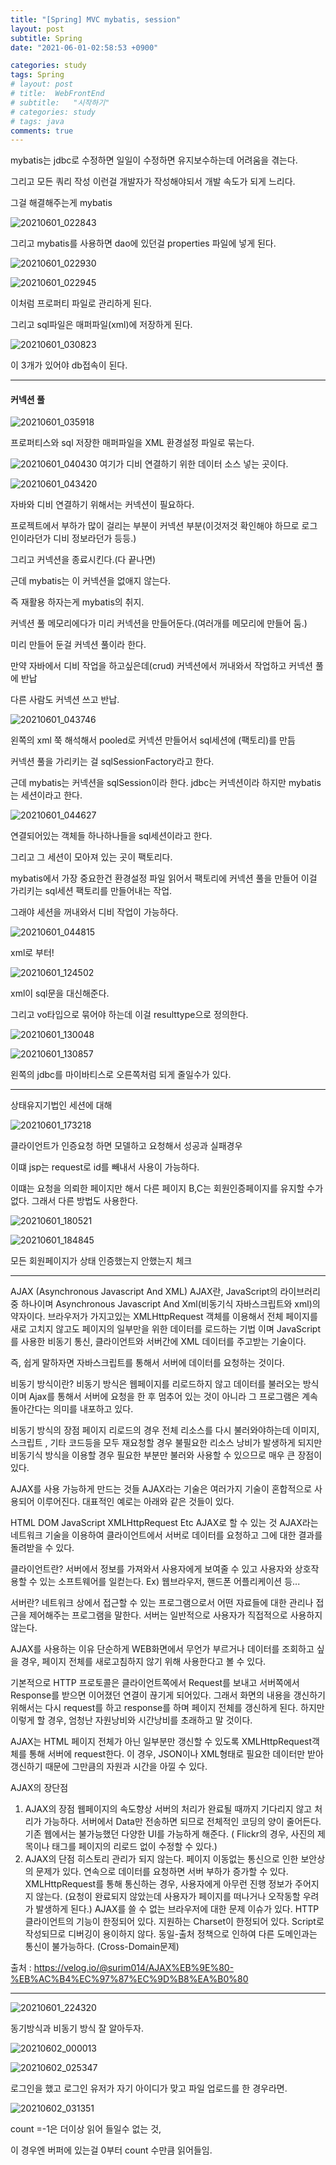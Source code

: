 ```yaml
---
title: "[Spring] MVC mybatis, session"
layout: post
subtitle: Spring
date: "2021-06-01-02:58:53 +0900"

categories: study
tags: Spring
# layout: post
# title:  WebFrontEnd
# subtitle:   "시작하기"
# categories: study
# tags: java
comments: true
---
```



mybatis는 jdbc로 수정하면 일일이 수정하면 유지보수하는데 어려움을 겪는다.

그리고 모든 쿼리 작성 이런걸 개발자가 작성해야되서 개발 속도가 되게 느리다.


그걸 해결해주는게 mybatis


![20210601_022843](/assets/20210601_022843.png)


그리고 mybatis를 사용하면 dao에 있던걸 properties 파일에 넣게 된다.

![20210601_022930](/assets/20210601_022930.png)

![20210601_022945](/assets/20210601_022945.png)

이처럼 프로퍼티 파일로 관리하게 된다.


그리고 sql파일은 매퍼파일(xml)에 저장하게 된다.

![20210601_030823](/assets/20210601_030823.png)

이 3개가 있어야 db접속이 된다.


-------


#### 커넥션 풀

![20210601_035918](/assets/20210601_035918.png)

프로퍼티스와 sql 저장한 매퍼파일을 XML 환경설정 파일로 묶는다.



![20210601_040430](/assets/20210601_040430.png)
여기가 디비 연결하기 위한 데이터 소스 넣는 곳이다.


![20210601_043420](/assets/20210601_043420.png)

자바와 디비 연결하기 위해서는 커넥션이 필요하다.

프로젝트에서 부하가 많이 걸리는 부분이 커넥션 부분(이것저것 확인해야 하므로 로그인이라던가 디비 정보라던가 등등.)

그리고 커넥션을 종료시킨다.(다 끝나면)

근데 mybatis는 이 커넥션을 없애지 않는다.

즉 재활용 하자는게 mybatis의 취지.

커넥션 풀 메모리에다가 미리 커넥션을 만들어둔다.(여러개를 메모리에 만들어 둠.)


미리 만들어 둔걸 커넥션 풀이라 한다.

만약 자바에서 디비 작업을 하고싶은데(crud)
커넥션에서 꺼내와서 작업하고 커넥션 풀에 반납

다른 사람도 커넥션 쓰고 반납.

![20210601_043746](/assets/20210601_043746.png)

왼쪽의 xml 쭉 해석해서 pooled로 커넥션 만들어서  sql세션에 (팩토리)를 만듬

커넥션 풀을 가리키는 걸 sqlSessionFactory라고 한다.


근데 mybatis는 커넥션을 sqlSession이라 한다.
jdbc는 커넥션이라 하지만 mybatis는 세션이라고 한다.

![20210601_044627](/assets/20210601_044627.png)

연결되어있는 객체들 하나하나들을 sql세션이라고 한다.

그리고 그 세션이 모아져 있는 곳이 팩토리다.

mybatis에서 가장 중요한건 환경설정 파일 읽어서
팩토리에 커넥션 풀을 만들어 이걸 가리키는 sql세션 팩토리를 만들어내는 작업.

그래야 세션을 꺼내와서 디비 작업이 가능하다.

![20210601_044815](/assets/20210601_044815.png)

xml로 부터!

![20210601_124502](/assets/20210601_124502.png)

xml이 sql문을 대신해준다.

그리고 vo타입으로 묶어야 하는데 이걸 resulttype으로 정의한다.


![20210601_130048](/assets/20210601_130048.png)

![20210601_130857](/assets/20210601_130857.png)

왼쪽의 jdbc를 마이바티스로 오른쪽처럼 되게 줄일수가 있다.

------------------


상태유지기법인 세션에 대해

![20210601_173218](/assets/20210601_173218.png)

클라이언트가 인증요청 하면 모델하고 요청해서 성공과 실패경우

이떄 jsp는 request로 id를 빼내서 사용이 가능하다.

이떄는 요청을 의뢰한 페이지만 해서  다른 페이지 B,C는 회원인증페이지를 유지할 수가 없다. 그래서 다른 방법도 사용한다.



![20210601_180521](/assets/20210601_180521.png)

![20210601_184845](/assets/20210601_184845.png)

모든 회원페이지가 상태 인증했는지 안했는지 체크


----------


AJAX (Asynchronous Javascript And XML)
AJAX란, JavaScript의 라이브러리중 하나이며 Asynchronous Javascript And Xml(비동기식 자바스크립트와 xml)의 약자이다. 브라우저가 가지고있는 XMLHttpRequest 객체를 이용해서 전체 페이지를 새로 고치지 않고도 페이지의 일부만을 위한 데이터를 로드하는 기법 이며 JavaScript를 사용한 비동기 통신, 클라이언트와 서버간에 XML 데이터를 주고받는 기술이다.

즉, 쉽게 말하자면 자바스크립트를 통해서 서버에 데이터를 요청하는 것이다.

비동기 방식이란?
비동기 방식은 웹페이지를 리로드하지 않고 데이터를 불러오는 방식이며 Ajax를 통해서 서버에 요청을 한 후 멈추어 있는 것이 아니라 그 프로그램은 계속 돌아간다는 의미를 내포하고 있다.



비동기 방식의 장점
페이지 리로드의 경우 전체 리소스를 다시 불러와야하는데 이미지, 스크립트 , 기타 코드등을 모두 재요청할 경우 불필요한 리소스 낭비가 발생하게 되지만 비동기식 방식을 이용할 경우 필요한 부분만 불러와 사용할 수 있으므로 매우 큰 장점이 있다.

AJAX를 사용 가능하게 만드는 것들
AJAX라는 기술은 여러가지 기술이 혼합적으로 사용되어 이루어진다. 대표적인 예로는 아래와 같은 것들이 있다.

HTML
DOM
JavaScript
XMLHttpRequest
Etc
AJAX로 할 수 있는 것
AJAX라는 네트워크 기술을 이용하여 클라이언트에서 서버로 데이터를 요청하고 그에 대한 결과를 돌려받을 수 있다.

클라이언트란?
서버에서 정보를 가져와서 사용자에게 보여줄 수 있고 사용자와 상호작용할 수 있는 소프트웨어를 일컫는다.
Ex) 웹브라우저, 핸드폰 어플리케이션 등...

서버란?
네트워크 상에서 접근할 수 있는 프로그램으로서 어떤 자료들에 대한 관리나 접근을 제어해주는 프로그램을 말한다. 서버는 일반적으로 사용자가 직접적으로 사용하지 않는다.

AJAX를 사용하는 이유
단순하게 WEB화면에서 무언가 부르거나 데이터를 조회하고 싶을 경우, 페이지 전체를 새로고침하지 않기 위해 사용한다고 볼 수 있다.

기본적으로 HTTP 프로토콜은 클라이언트쪽에서 Request를 보내고 서버쪽에서 Response를 받으면 이어졌던 연결이 끊기게 되어있다. 그래서 화면의 내용을 갱신하기 위해서는 다시 request를 하고 response를 하며 페이지 전체를 갱신하게 된다. 하지만 이렇게 할 경우, 엄청난 자원낭비와 시간낭비를 초래하고 말 것이다.

AJAX는 HTML 페이지 전체가 아닌 일부분만 갱신할 수 있도록 XMLHttpRequest객체를 통해 서버에 request한다. 이 경우, JSON이나 XML형태로 필요한 데이터만 받아 갱신하기 때문에 그만큼의 자원과 시간을 아낄 수 있다.

AJAX의 장단점
1. AJAX의 장점
웹페이지의 속도향상
서버의 처리가 완료될 때까지 기다리지 않고 처리가 가능하다.
서버에서 Data만 전송하면 되므로 전체적인 코딩의 양이 줄어든다.
기존 웹에서는 불가능했던 다양한 UI를 가능하게 해준다. ( Flickr의 경우, 사진의 제목이나 태그를 페이지의 리로드 없이 수정할 수 있다.)
2. AJAX의 단점
히스토리 관리가 되지 않는다.
페이지 이동없는 통신으로 인한 보안상의 문제가 있다.
연속으로 데이터를 요청하면 서버 부하가 증가할 수 있다.
XMLHttpRequest를 통해 통신하는 경우, 사용자에게 아무런 진행 정보가 주어지지 않는다. (요청이 완료되지 않았는데 사용자가 페이지를 떠나거나 오작동할 우려가 발생하게 된다.)
AJAX를 쓸 수 없는 브라우저에 대한 문제 이슈가 있다.
HTTP 클라이언트의 기능이 한정되어 있다.
지원하는 Charset이 한정되어 있다.
Script로 작성되므로 디버깅이 용이하지 않다.
동일-출처 정책으로 인하여 다른 도메인과는 통신이 불가능하다. (Cross-Domain문제)


출처 : https://velog.io/@surim014/AJAX%EB%9E%80-%EB%AC%B4%EC%97%87%EC%9D%B8%EA%B0%80

--------


![20210601_224320](/assets/20210601_224320.png)

동기방식과 비동기 방식 잘 알아두자.

![20210602_000013](/assets/20210602_000013.png)


![20210602_025347](/assets/20210602_025347.png)

로그인을 했고 로그인 유저가  자기 아이디가 맞고 파일 업로드를 한 경우라면.


![20210602_031351](/assets/20210602_031351.png)

count =-1은 더이상 읽어 들일수 없는 것,

이 경우엔 버퍼에 있는걸 0부터 count 수만큼 읽어들임.
